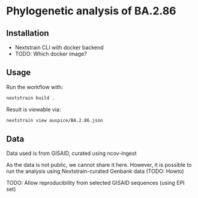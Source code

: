 # Phylogenetic analysis of BA.2.86

## Installation

- Nextstrain CLI with docker backend
- TODO: Which docker image?

## Usage

Run the workflow with:

```bash
nextstrain build .
```

Result is viewable via:

```bash
nextstrain view auspice/BA.2.86.json
```

## Data

Data used is from GISAID, curated using ncov-ingest

As the data is not public, we cannot share it here. However, it is possible to run the analysis using Nextstrain-curated Genbank data (TODO: Howto)

TODO: Allow reproducibility from selected GISAID sequences (using EPI set)
